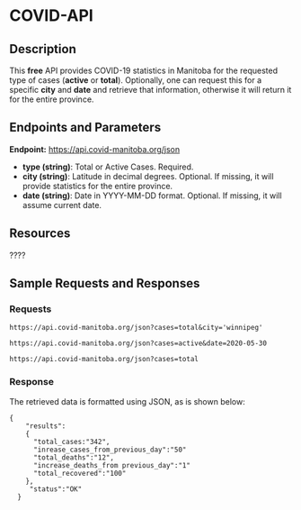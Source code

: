 # COVID-API

## Description

This **free** API provides COVID-19 statistics in Manitoba for the requested type of cases (**active** or **total**). Optionally, one can request this for a specific **city** and **date** and retrieve that information, otherwise it will return it for the entire province.

## Endpoints and Parameters
**Endpoint:** https://api.covid-manitoba.org/json

* **type (string)**: Total or Active Cases. Required.
* **city (string)**: Latitude in decimal degrees. Optional. If missing, it will provide statistics for the entire province.                                  
* **date (string)**: Date in YYYY-MM-DD format. Optional. If missing, it will assume current date.                  

## Resources


????

## Sample Requests and Responses

### Requests
```
https://api.covid-manitoba.org/json?cases=total&city='winnipeg'            

https://api.covid-manitoba.org/json?cases=active&date=2020-05-30

https://api.covid-manitoba.org/json?cases=total
```


### Response

The retrieved data is formatted using JSON, as is shown below:


  ```
  {                       
      "results":                          
      {                                        
        "total_cases:"342",                                
        "inrease_cases_from_previous_day":"50"                      
        "total_deaths":"12",                      
        "increase_deaths_from previous_day":"1"                   
        "total_recovered":"100"                           
      },                           
       "status":"OK"                                      
    }        
  ```
